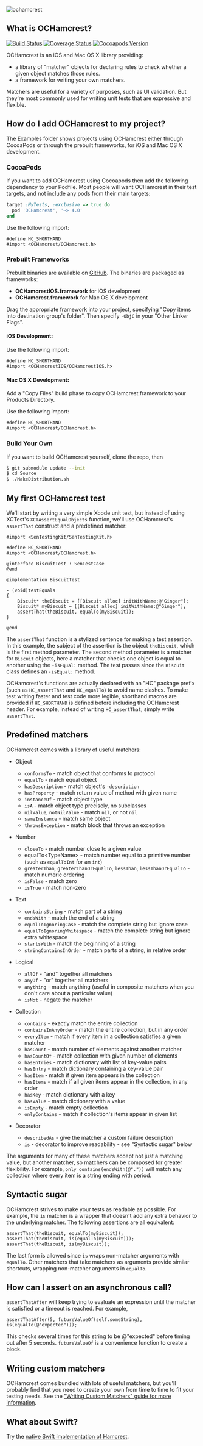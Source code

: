 ![ochamcrest](http://hamcrest.org/images/logo.jpg)

What is OCHamcrest?
-------------------

[![Build Status](https://travis-ci.org/hamcrest/OCHamcrest.svg?branch=master)](https://travis-ci.org/hamcrest/OCHamcrest) [![Coverage Status](https://coveralls.io/repos/hamcrest/OCHamcrest/badge.svg?branch=master)](https://coveralls.io/r/hamcrest/OCHamcrest?branch=master) [![Cocoapods Version](https://cocoapod-badges.herokuapp.com/v/OCHamcrest/badge.png)](http://cocoapods.org/?q=ochamcrest)

OCHamcrest is an iOS and Mac OS X library providing:

* a library of "matcher" objects for declaring rules to check whether a given
  object matches those rules.
* a framework for writing your own matchers.

Matchers are useful for a variety of purposes, such as UI validation. But
they're most commonly used for writing unit tests that are expressive and
flexible.


How do I add OCHamcrest to my project?
--------------------------------------

The Examples folder shows projects using OCHamcrest either through CocoaPods or
through the prebuilt frameworks, for iOS and Mac OS X development.

### CocoaPods

If you want to add OCHamcrest using Cocoapods then add the following dependency
to your Podfile. Most people will want OCHamcrest in their test targets, and not
include any pods from their main targets:

```ruby
target :MyTests, :exclusive => true do
  pod 'OCHamcrest', '~> 4.0'
end
```

Use the following import:

    #define HC_SHORTHAND
    #import <OCHamcrest/OCHamcrest.h>

### Prebuilt Frameworks

Prebuilt binaries are available on [GitHub](https://github.com/hamcrest/OCHamcrest/releases/).
The binaries are packaged as frameworks:

* __OCHamcrestIOS.framework__ for iOS development
* __OCHamcrest.framework__ for Mac OS X development

Drag the appropriate framework into your project, specifying "Copy items into
destination group's folder". Then specify `-ObjC` in your "Other Linker Flags".

#### iOS Development:

Use the following import:

    #define HC_SHORTHAND
    #import <OCHamcrestIOS/OCHamcrestIOS.h>

#### Mac OS X Development:

Add a "Copy Files" build phase to copy OCHamcrest.framework to your Products
Directory.

Use the following import:

    #define HC_SHORTHAND
    #import <OCHamcrest/OCHamcrest.h>

### Build Your Own

If you want to build OCHamcrest yourself, clone the repo, then

```sh
$ git submodule update --init
$ cd Source
$ ./MakeDistribution.sh
```


My first OCHamcrest test
------------------------

We'll start by writing a very simple Xcode unit test, but instead of using
XCTest's `XCTAssertEqualObjects` function, we'll use OCHamcrest's `assertThat`
construct and a predefined matcher:

```obj-c
#import <SenTestingKit/SenTestingKit.h>

#define HC_SHORTHAND
#import <OCHamcrest/OCHamcrest.h>

@interface BiscuitTest : SenTestCase
@end

@implementation BiscuitTest

- (void)testEquals
{
    Biscuit* theBiscuit = [[Biscuit alloc] initWithName:@"Ginger"];
    Biscuit* myBiscuit = [[Biscuit alloc] initWithName:@"Ginger"];
    assertThat(theBiscuit, equalTo(myBiscuit));
}

@end
```

The `assertThat` function is a stylized sentence for making a test assertion. In
this example, the subject of the assertion is the object `theBiscuit`, which is
the first method parameter. The second method parameter is a matcher for
`Biscuit` objects, here a matcher that checks one object is equal to another
using the `-isEqual:` method. The test passes since the `Biscuit` class defines
an `-isEqual:` method.

OCHamcrest's functions are actually declared with an "HC" package prefix (such
as `HC_assertThat` and `HC_equalTo`) to avoid name clashes. To make test writing
faster and test code more legible, shorthand macros are provided if
`HC_SHORTHAND` is defined before including the OCHamcrest header. For example,
instead of writing `HC_assertThat`, simply write `assertThat`.


Predefined matchers
-------------------

OCHamcrest comes with a library of useful matchers:

* Object

  * `conformsTo` - match object that conforms to protocol
  * `equalTo` - match equal object
  * `hasDescription` - match object's `-description`
  * `hasProperty` - match return value of method with given name
  * `instanceOf` - match object type
  * `isA` - match object type precisely, no subclasses
  * `nilValue`, `notNilValue` - match `nil`, or not `nil`
  * `sameInstance` - match same object
  * `throwsException` - match block that throws an exception

* Number

  * `closeTo` - match number close to a given value
  * equalTo&lt;TypeName&gt; - match number equal to a primitive number (such as
  `equalToInt` for an `int`)
  * `greaterThan`, `greaterThanOrEqualTo`, `lessThan`,
  `lessThanOrEqualTo` - match numeric ordering
  * `isFalse` - match zero
  * `isTrue` - match non-zero

* Text

  * `containsString` - match part of a string
  * `endsWith` - match the end of a string
  * `equalToIgnoringCase` - match the complete string but ignore case
  * `equalToIgnoringWhitespace` - match the complete string but ignore extra
  whitespace
  * `startsWith` - match the beginning of a string
  * `stringContainsInOrder` - match parts of a string, in relative order

* Logical

  * `allOf` - "and" together all matchers
  * `anyOf` - "or" together all matchers
  * `anything` - match anything (useful in composite matchers when you don't
  care about a particular value)
  * `isNot` - negate the matcher

* Collection

  * `contains` - exactly match the entire collection
  * `containsInAnyOrder` - match the entire collection, but in any order
  * `everyItem` - match if every item in a collection satisfies a given matcher
  * `hasCount` - match number of elements against another matcher
  * `hasCountOf` - match collection with given number of elements
  * `hasEntries` - match dictionary with list of key-value pairs
  * `hasEntry` - match dictionary containing a key-value pair
  * `hasItem` - match if given item appears in the collection
  * `hasItems` - match if all given items appear in the collection, in any order
  * `hasKey` - match dictionary with a key
  * `hasValue` - match dictionary with a value
  * `isEmpty` - match empty collection
  * `onlyContains` - match if collection's items appear in given list

* Decorator

  * `describedAs` - give the matcher a custom failure description
  * `is` - decorator to improve readability - see "Syntactic sugar" below

The arguments for many of these matchers accept not just a matching value, but
another matcher, so matchers can be composed for greater flexibility. For
example, `only_contains(endsWith(@"."))` will match any collection where every
item is a string ending with period.


Syntactic sugar
---------------

OCHamcrest strives to make your tests as readable as possible. For example, the
`is` matcher is a wrapper that doesn't add any extra behavior to the underlying
matcher. The following assertions are all equivalent:

```obj-c
assertThat(theBiscuit, equalTo(myBiscuit));
assertThat(theBiscuit, is(equalTo(myBiscuit)));
assertThat(theBiscuit, is(myBiscuit));
```

The last form is allowed since `is` wraps non-matcher arguments with `equalTo`.
Other matchers that take matchers as arguments provide similar shortcuts,
wrapping non-matcher arguments in `equalTo`.


How can I assert on an asynchronous call?
-----------------------------------------

`assertThatAfter` will keep trying to evaluate an expression until the matcher
is satisfied or a timeout is reached. For example,

```obj-c
assertThatAfter(5, futureValueOf(self.someString), is(equalTo(@"expected")));
```

This checks several times for this string to be @"expected" before timing out
after 5 seconds. `futureValueOf` is a convenience function to create a block.


Writing custom matchers
-----------------------

OCHamcrest comes bundled with lots of useful matchers, but you'll probably find
that you need to create your own from time to time to fit your testing needs.
See the ["Writing Custom Matchers" guide for more information](https://github.com/hamcrest/OCHamcrest/wiki/Writing-Custom-Matchers
).


What about Swift?
-----------------

Try the [native Swift implementation of Hamcrest](https://github.com/nschum/SwiftHamcrest).
